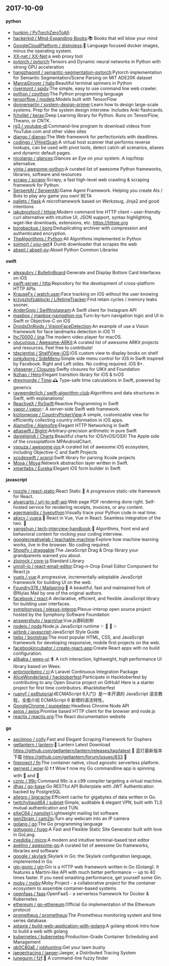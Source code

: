 ## 2017-10-09

#### python
* [hunkim / PyTorchZeroToAll](https://github.com/hunkim/PyTorchZeroToAll):
* [hackerkid / Mind-Expanding-Books](https://github.com/hackerkid/Mind-Expanding-Books):📚 Books that will blow your mind
* [GoogleCloudPlatform / distroless](https://github.com/GoogleCloudPlatform/distroless):🥑 Language focused docker images, minus the operating system.
* [XX-net / XX-Net](https://github.com/XX-net/XX-Net):a web proxy tool
* [pytorch / pytorch](https://github.com/pytorch/pytorch):Tensors and Dynamic neural networks in Python with strong GPU acceleration
* [hangzhaomit / semantic-segmentation-pytorch](https://github.com/hangzhaomit/semantic-segmentation-pytorch):Pytorch implementation for Semantic Segmentation/Scene Parsing on MIT ADE20K dataset
* [ManrajGrover / halo](https://github.com/ManrajGrover/halo):Beautiful terminal spinners in Python
* [rivermont / spidy](https://github.com/rivermont/spidy):The simple, easy to use command line web crawler.
* [python / cpython](https://github.com/python/cpython):The Python programming language
* [tensorflow / models](https://github.com/tensorflow/models):Models built with TensorFlow
* [donnemartin / system-design-primer](https://github.com/donnemartin/system-design-primer):Learn how to design large-scale systems. Prep for the system design interview. Includes Anki flashcards.
* [fchollet / keras](https://github.com/fchollet/keras):Deep Learning library for Python. Runs on TensorFlow, Theano, or CNTK.
* [rg3 / youtube-dl](https://github.com/rg3/youtube-dl):Command-line program to download videos from YouTube.com and other video sites
* [django / django](https://github.com/django/django):The Web framework for perfectionists with deadlines.
* [codingo / VHostScan](https://github.com/codingo/VHostScan):A virtual host scanner that performs reverse lookups, can be used with pivot tools, detect catch-all scenarios, aliases and dynamic default pages.
* [nicolargo / glances](https://github.com/nicolargo/glances):Glances an Eye on your system. A top/htop alternative.
* [vinta / awesome-python](https://github.com/vinta/awesome-python):A curated list of awesome Python frameworks, libraries, software and resources
* [scrapy / scrapy](https://github.com/scrapy/scrapy):Scrapy, a fast high-level web crawling & scraping framework for Python.
* [SerpentAI / SerpentAI](https://github.com/SerpentAI/SerpentAI):Game Agent Framework. Helping you create AIs / Bots to play any game you own! BETA
* [pallets / flask](https://github.com/pallets/flask):A microframework based on Werkzeug, Jinja2 and good intentions
* [jakubroztocil / httpie](https://github.com/jakubroztocil/httpie):Modern command line HTTP client – user-friendly curl alternative with intuitive UI, JSON support, syntax highlighting, wget-like downloads, extensions, etc. https://httpie.org
* [borgbackup / borg](https://github.com/borgbackup/borg):Deduplicating archiver with compression and authenticated encryption.
* [TheAlgorithms / Python](https://github.com/TheAlgorithms/Python):All Algorithms implemented in Python
* [soimort / you-get](https://github.com/soimort/you-get):⏬ Dumb downloader that scrapes the web
* [abseil / abseil-py](https://github.com/abseil/abseil-py):Abseil Python Common Libraries

#### swift
* [alexaubry / BulletinBoard](https://github.com/alexaubry/BulletinBoard):Generate and Display Bottom Card Interfaces on iOS
* [swift-server / http](https://github.com/swift-server/http):Repository for the development of cross-platform HTTP APIs
* [KrauseFx / watch.user](https://github.com/KrauseFx/watch.user):Face tracking on iOS without the user knowing
* [krzysztofzablocki / LifetimeTracker](https://github.com/krzysztofzablocki/LifetimeTracker):Find retain cycles / memory leaks sooner.
* [AnderGoig / SwiftInstagram](https://github.com/AnderGoig/SwiftInstagram):A Swift client for Instagram API
* [mapbox / mapbox-navigation-ios](https://github.com/mapbox/mapbox-navigation-ios):Turn-by-turn navigation logic and UI in Swift or Objective-C on iOS
* [DroidsOnRoids / VisionFaceDetection](https://github.com/DroidsOnRoids/VisionFaceDetection):An example of use a Vision framework for face landmarks detection in iOS 11
* [lhc70000 / iina](https://github.com/lhc70000/iina):The modern video player for macOS.
* [olucurious / Awesome-ARKit](https://github.com/olucurious/Awesome-ARKit):A curated list of awesome ARKit projects and resources. Feel free to contribute!
* [tdscientist / ShelfView-iOS](https://github.com/tdscientist/ShelfView-iOS):iOS custom view to display books on shelf
* [jonkykong / SideMenu](https://github.com/jonkykong/SideMenu):Simple side menu control for iOS in Swift inspired by Facebook. Right and Left sides. No coding required. iOS 8+.
* [vhesener / Closures](https://github.com/vhesener/Closures):Swifty closures for UIKit and Foundation
* [lkzhao / Hero](https://github.com/lkzhao/Hero):Elegant transition library for iOS & tvOS
* [dreymonde / Time](https://github.com/dreymonde/Time):🕰 Type-safe time calculations in Swift, powered by generics
* [raywenderlich / swift-algorithm-club](https://github.com/raywenderlich/swift-algorithm-club):Algorithms and data structures in Swift, with explanations!
* [ReactiveX / RxSwift](https://github.com/ReactiveX/RxSwift):Reactive Programming in Swift
* [vapor / vapor](https://github.com/vapor/vapor):💧 A server-side Swift web framework.
* [kizitonwose / CountryPickerView](https://github.com/kizitonwose/CountryPickerView):A simple, customizable view for efficiently collecting country information in iOS apps.
* [Alamofire / Alamofire](https://github.com/Alamofire/Alamofire):Elegant HTTP Networking in Swift
* [attaswift / BigInt](https://github.com/attaswift/BigInt):Arbitrary-precision arithmetic in pure Swift
* [danielgindi / Charts](https://github.com/danielgindi/Charts):Beautiful charts for iOS/tvOS/OSX! The Apple side of the crossplatform MPAndroidChart.
* [vsouza / awesome-ios](https://github.com/vsouza/awesome-ios):A curated list of awesome iOS ecosystem, including Objective-C and Swift Projects
* [xcodeswift / xcproj](https://github.com/xcodeswift/xcproj):Swift library for parsing Xcode projects
* [Moya / Moya](https://github.com/Moya/Moya):Network abstraction layer written in Swift.
* [xmartlabs / Eureka](https://github.com/xmartlabs/Eureka):Elegant iOS form builder in Swift

#### javascript
* [nozzle / react-static](https://github.com/nozzle/react-static):React Static 🚀 A progressive static-site framework for React.
* [alvarcarto / url-to-pdf-api](https://github.com/alvarcarto/url-to-pdf-api):Web page PDF rendering done right. Self-hosted service for rendering receipts, invoices, or any content.
* [agermanidis / livepython](https://github.com/agermanidis/livepython):Visually trace your Python code in real time.
* [akxcv / vuera](https://github.com/akxcv/vuera):👀 React in Vue, Vue in React. Seamless integration of the two. 👯
* [yangshun / tech-interview-handbook](https://github.com/yangshun/tech-interview-handbook):💯 Algorithms, front end and behavioral content for rocking your coding interview.
* [googlecreativelab / teachable-machine](https://github.com/googlecreativelab/teachable-machine):Explore how machine learning works, live in the browser. No coding required.
* [Shopify / draggable](https://github.com/Shopify/draggable):The JavaScript Drag & Drop library your grandparents warned you about.
* [zloirock / core-js](https://github.com/zloirock/core-js):Standard Library
* [unroll-io / react-email-editor](https://github.com/unroll-io/react-email-editor):Drag-n-Drop Email Editor Component for React.js
* [vuejs / vue](https://github.com/vuejs/vue):A progressive, incrementally-adoptable JavaScript framework for building UI on the web.
* [Foundry376 / Mailspring](https://github.com/Foundry376/Mailspring):💌 A beautiful, fast and maintained fork of @Nylas Mail by one of the original authors.
* [facebook / react](https://github.com/facebook/react):A declarative, efficient, and flexible JavaScript library for building user interfaces.
* [symphonyoss / plexus-interop](https://github.com/symphonyoss/plexus-interop):Plexus-interop open source project hosted by the Symphony Software Foundation
* [answershuto / learnVue](https://github.com/answershuto/learnVue):Vue.js源码剖析
* [nodejs / node](https://github.com/nodejs/node):Node.js JavaScript runtime ✨ 🐢 🚀 ✨
* [airbnb / javascript](https://github.com/airbnb/javascript):JavaScript Style Guide
* [twbs / bootstrap](https://github.com/twbs/bootstrap):The most popular HTML, CSS, and JavaScript framework for developing responsive, mobile first projects on the web.
* [facebookincubator / create-react-app](https://github.com/facebookincubator/create-react-app):Create React apps with no build configuration.
* [alibaba / weex-ui](https://github.com/alibaba/weex-ui):🏄 A rich interaction, lightweight, high performance UI library based on Weex.
* [antonioribeiro / ci](https://github.com/antonioribeiro/ci):A Laravel Continuous Integration Package
* [AliceWonderland / hacktoberfest](https://github.com/AliceWonderland/hacktoberfest):Participate in Hacktoberfest by contributing to any Open Source project on GitHub! Here is a starter project for first time contributors. #hacktoberfest
* [ruanyf / es6tutorial](https://github.com/ruanyf/es6tutorial):《ECMAScript 6入门》是一本开源的 JavaScript 语言教程，全面介绍 ECMAScript 6 新增的语法特性。
* [GoogleChrome / puppeteer](https://github.com/GoogleChrome/puppeteer):Headless Chrome Node API
* [axios / axios](https://github.com/axios/axios):Promise based HTTP client for the browser and node.js
* [reactjs / reactjs.org](https://github.com/reactjs/reactjs.org):The React documentation website

#### go
* [asciimoo / colly](https://github.com/asciimoo/colly):Fast and Elegant Scraping Framework for Gophers
* [getlantern / lantern](https://github.com/getlantern/lantern):🔴 Lantern Latest Download https://github.com/getlantern/lantern/releases/tag/latest 🔴 蓝灯最新版本下载 https://github.com/getlantern/forum/issues/833 🔴
* [fnproject / fn](https://github.com/fnproject/fn):The container native, cloud agnostic serverless platform.
* [gernest / wow](https://github.com/gernest/wow):😮 ❗️ ❗️ Wow ❗️ now my Go commandline app is spinning with 🌈 and 🐴
* [cznic / 99c](https://github.com/cznic/99c):Command 99c is a c99 compiler targeting a virtual machine.
* [dhax / go-base](https://github.com/dhax/go-base):Go RESTful API Boilerplate with JWT Authentication backed by PostgreSQL
* [allegro / bigcache](https://github.com/allegro/bigcache):Efficient cache for gigabytes of data written in Go.
* [twitchyliquid64 / subnet](https://github.com/twitchyliquid64/subnet):Simple, auditable & elegant VPN, built with TLS mutual authentication and TUN.
* [eXeC64 / nanolist](https://github.com/eXeC64/nanolist):Lightweight mailing list software
* [gen2brain / cam2ip](https://github.com/gen2brain/cam2ip):Turn any webcam into an IP camera
* [golang / go](https://github.com/golang/go):The Go programming language
* [gohugoio / hugo](https://github.com/gohugoio/hugo):A Fast and Flexible Static Site Generator built with love in GoLang.
* [zyedidia / micro](https://github.com/zyedidia/micro):A modern and intuitive terminal-based text editor
* [avelino / awesome-go](https://github.com/avelino/awesome-go):A curated list of awesome Go frameworks, libraries and software
* [google / skylark](https://github.com/google/skylark):Skylark in Go: the Skylark configuration language, implemented in Go
* [gin-gonic / gin](https://github.com/gin-gonic/gin):Gin is a HTTP web framework written in Go (Golang). It features a Martini-like API with much better performance -- up to 40 times faster. If you need smashing performance, get yourself some Gin.
* [moby / moby](https://github.com/moby/moby):Moby Project - a collaborative project for the container ecosystem to assemble container-based systems
* [openfaas / faas](https://github.com/openfaas/faas):OpenFaaS - a serverless framework for Docker & Kubernetes
* [ethereum / go-ethereum](https://github.com/ethereum/go-ethereum):Official Go implementation of the Ethereum protocol
* [prometheus / prometheus](https://github.com/prometheus/prometheus):The Prometheus monitoring system and time series database.
* [astaxie / build-web-application-with-golang](https://github.com/astaxie/build-web-application-with-golang):A golang ebook intro how to build a web with golang
* [kubernetes / kubernetes](https://github.com/kubernetes/kubernetes):Production-Grade Container Scheduling and Management
* [qb0C80aE / jobhunting](https://github.com/qb0C80aE/jobhunting):Get your lawn bushy
* [jaegertracing / jaeger](https://github.com/jaegertracing/jaeger):Jaeger, a Distributed Tracing System
* [junegunn / fzf](https://github.com/junegunn/fzf):🌸 A command-line fuzzy finder
